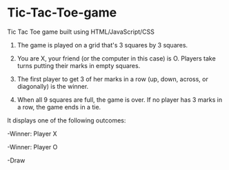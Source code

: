 # Tic-Tac-Toe-game

Tic Tac Toe game built using HTML/JavaScript/CSS


1. The game is played on a grid that's 3 squares by 3 squares.

2. You are X, your friend (or the computer in this case) is O. Players take turns putting their marks in empty squares.

3. The first player to get 3 of her marks in a row (up, down, across, or diagonally) is the winner.

4. When all 9 squares are full, the game is over. If no player has 3 marks in a row, the game ends in a tie.

It displays one of the following outcomes:

-Winner: Player X

-Winner: Player O

-Draw
